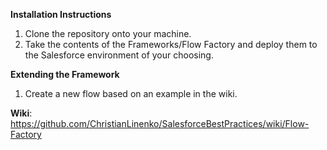 **Installation Instructions**
1. Clone the repository onto your machine.
2. Take the contents of the Frameworks/Flow Factory and deploy them to the Salesforce environment of your choosing.

**Extending the Framework**
1. Create a new flow based on an example in the wiki.

**Wiki**: https://github.com/ChristianLinenko/SalesforceBestPractices/wiki/Flow-Factory
